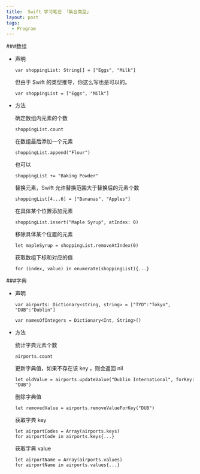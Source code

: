 ```yaml
---
title:  Swift 学习笔记 「集合类型」
layout: post
tags:
  - Program
---
```


###数组

- 声明

	```
	var shoppingList: String[] = ["Eggs", "Milk"]
	```
	
	但由于 Swift 的类型推导，你这么写也是可以的。
	
	```
	var shoppingList = ["Eggs", "Milk"]
	```
	
- 方法

	确定数组内元素的个数
	
	```
	shoppingList.count
	```
	在数组最后添加一个元素
	
	```
	shoppingList.append("Flour")
	```
	
	也可以
	
	```
	shoppingList += "Baking Powder"
	```
	
	替换元素，Swift 允许替换范围大于替换后的元素个数
	
	```
	shoppingList[4...6] = ["Bananas", "Apples"]
	```
	
	在具体某个位置添加元素
	
	```
	shoppingList.insert("Maple Syrup", atIndex: 0)
	```
	
	移除具体某个位置的元素
	
	```
	let mapleSyrup = shoppingList.removeAtIndex(0)
	```
	
	获取数组下标和对应的值
	
	```
	for (index, value) in enumerate(shoppingList){...}
	```
	
###字典

- 声明

	```
	var airports: Dictionary<string, string> = ["TYO":"Tokyo", "DUB":"Dublin"]
	
	var namesOfIntegers = Dictionary<Int, String>()
	```
	
- 方法

	统计字典元素个数
	
	```
	airports.count
	```
	
	更新字典值，如果不存在该 key ，则会返回 nil
	
	```
	let oldValue = airports.updateValue("Dublin International", forKey: "DUB")
	```
	
	删除字典值
	
	```
	let removedValue = airports.removeValueForKey("DUB")
	```
	
	获取字典 key
	
	```
	let airportCodes = Array(airports.keys)
	for airportCode in airports.keys{...}
	```
	
	获取字典 value
	
	```
	let airportName = Array(airports.values)
	for airportName in airports.values{...}
	```